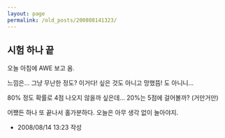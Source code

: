 ```yaml
---
layout: page
permalink: /old_posts/200808141323/
---
```


## 시험 하나 끝

오늘 아침에 AWE 보고 옴.

느낌은... 그냥 무난한 정도? 이거다! 싶은 것도 아니고 망했뜸! 도 아니니...

80% 정도 확률로 4점 나오지 않을까 싶은데... 20%는 5점에 걸어볼까? (거만거만)

어쨌든 하나 또 끝나서 홀가분하다. 오늘은 아무 생각 없이 놀아야지.






- 2008/08/14 13:23 작성